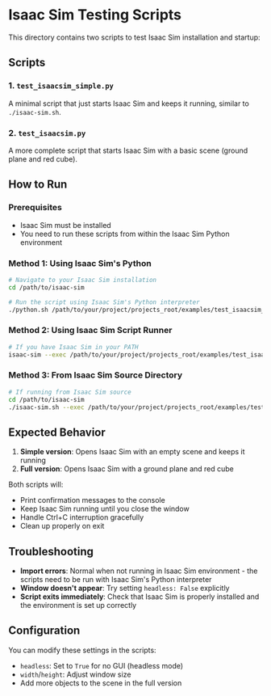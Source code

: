 # Isaac Sim Testing Scripts

This directory contains two scripts to test Isaac Sim installation and startup:

## Scripts

### 1. `test_isaacsim_simple.py`
A minimal script that just starts Isaac Sim and keeps it running, similar to `./isaac-sim.sh`.

### 2. `test_isaacsim.py` 
A more complete script that starts Isaac Sim with a basic scene (ground plane and red cube).

## How to Run

### Prerequisites
- Isaac Sim must be installed
- You need to run these scripts from within the Isaac Sim Python environment

### Method 1: Using Isaac Sim's Python
```bash
# Navigate to your Isaac Sim installation
cd /path/to/isaac-sim

# Run the script using Isaac Sim's Python interpreter
./python.sh /path/to/your/project/projects_root/examples/test_isaacsim_simple.py
```

### Method 2: Using Isaac Sim Script Runner
```bash
# If you have Isaac Sim in your PATH
isaac-sim --exec /path/to/your/project/projects_root/examples/test_isaacsim_simple.py
```

### Method 3: From Isaac Sim Source Directory
```bash
# If running from Isaac Sim source
cd /path/to/isaac-sim
./isaac-sim.sh --exec /path/to/your/project/projects_root/examples/test_isaacsim_simple.py
```

## Expected Behavior

1. **Simple version**: Opens Isaac Sim with an empty scene and keeps it running
2. **Full version**: Opens Isaac Sim with a ground plane and red cube

Both scripts will:
- Print confirmation messages to the console
- Keep Isaac Sim running until you close the window
- Handle Ctrl+C interruption gracefully
- Clean up properly on exit

## Troubleshooting

- **Import errors**: Normal when not running in Isaac Sim environment - the scripts need to be run with Isaac Sim's Python interpreter
- **Window doesn't appear**: Try setting `headless: False` explicitly
- **Script exits immediately**: Check that Isaac Sim is properly installed and the environment is set up correctly

## Configuration

You can modify these settings in the scripts:
- `headless`: Set to `True` for no GUI (headless mode)
- `width`/`height`: Adjust window size
- Add more objects to the scene in the full version 